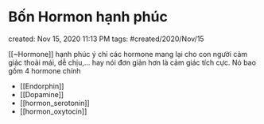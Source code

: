# Bốn Hormon hạnh phúc

created: Nov 15, 2020 11:13 PM
tags: #created/2020/Nov/15

[[~Hormone]] hạnh phúc ý chỉ các hormone mang lại cho con người cảm giác thoải mái, dễ chịu,... hay nói đơn giản hơn là cảm giác tích cực. Nó bao gồm 4 hormone chính

- [[Endorphin]]
- [[Dopamine]]
- [[hormon_serotonin]]
- [[hormon_oxytocin]]


